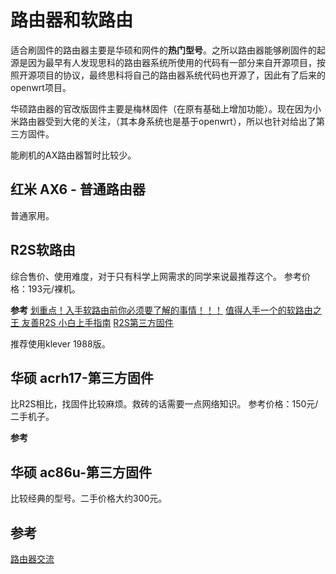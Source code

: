 # 路由器和软路由

适合刷固件的路由器主要是华硕和网件的**热门型号**。之所以路由器能够刷固件的起源是因为最早有人发现思科的路由器系统所使用的代码有一部分来自开源项目，按照开源项目的协议，最终思科将自己的路由器系统代码也开源了，因此有了后来的openwrt项目。

华硕路由器的官改版固件主要是梅林固件（在原有基础上增加功能）。现在因为小米路由器受到大佬的关注，（其本身系统也是基于openwrt），所以也针对给出了第三方固件。

能刷机的AX路由器暂时比较少。

## 红米 AX6 - 普通路由器
普通家用。

## R2S软路由
综合售价、使用难度，对于只有科学上网需求的同学来说最推荐这个。
参考价格：193元/裸机。

**参考**
[划重点！入手软路由前你必须要了解的事情！！！](https://www.youtube.com/watch?v=NwJtD_JBfeI)
[值得人手一个的软路由之王 友善R2S 小白上手指南](https://www.youtube.com/watch?v=UYl-dgrPnTI&t=15s)
[R2S第三方固件](https://bigdongdong.gitbook.io/nanopi-r2s/gu-jian-ji-gong-ju-xia-zai)

推荐使用klever 1988版。

## 华硕 acrh17-第三方固件
比R2S相比，找固件比较麻烦。救砖的话需要一点网络知识。
参考价格：150元/二手机子。

**参考**

## 华硕 ac86u-第三方固件
比较经典的型号。二手价格大约300元。

## 参考
[路由器交流](https://www.acwifi.net/)